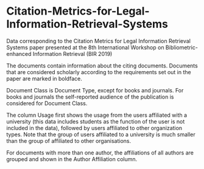 # Citation-Metrics-for-Legal-Information-Retrieval-Systems
Data corresponding to the Citation Metrics for Legal Information Retrieval Systems paper presented at the 8th International Workshop on Bibliometric-enhanced Information Retrieval (BIR 2019)

The documents contain information about the citing documents. Documents that are considered scholarly according to the requirements set out in the paper are marked in boldface.

Document Class is Document Type, except for books and journals. For books and journals the self-reported audience of the publication is considered for Document Class.

The column Usage first shows the usage from the users affiliated with a university (this data includes students as the function of the user is not included in the data), followed by users affiliated to other organization types. Note that the group of users affiliated to a university is much smaller than the group of affiliated to other organisations.

For documents with more than one author, the affiliations of all authors are grouped and shown in the Author Affiliation column.
